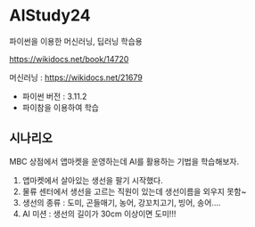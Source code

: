 # AIStudy24
파이썬을 이용한 머신러닝, 딥러닝 학습용

https://wikidocs.net/book/14720
<br>

머신러닝 : https://wikidocs.net/21679

- 파이썬 버전 : 3.11.2
- 파이참을 이용하여 학습
  
## 시나리오
MBC 상점에서 앱마켓을 운영하는데 AI를 활용하는 기법을 학습해보자.

1. 앱마켓에서 살아있는 생선을 팔기 시작했다.
2. 물류 센터에서 생선을 고르는 직원이 있는데 생선이름을 외우지 못함~
3. 생선의 종류 : 도미, 곤들매기, 농어, 강꼬치고기, 빙어, 송어....
4. AI 미션 : 생선의 길이가 30cm 이상이면 도미!!!
